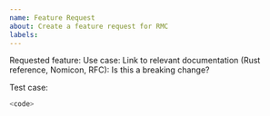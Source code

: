 ```yaml
---
name: Feature Request
about: Create a feature request for RMC
labels: 
---
```

<!--
Please report security concerns to us on the
[AWS vulnerability reporting](http://aws.amazon.com/security/vulnerability-reporting/) page.
-->

<!--
Thank you for requesting an RMC feature!
Please include the following information if it applies to your case:
-->
Requested feature:
Use case:
Link to relevant documentation (Rust reference, Nomicon, RFC):
Is this a breaking change?

Test case:
<!--
If the test-case is small, please post it here.
Otherwise, please attach the relevant files to this issue.
-->
```rust
<code>
```
